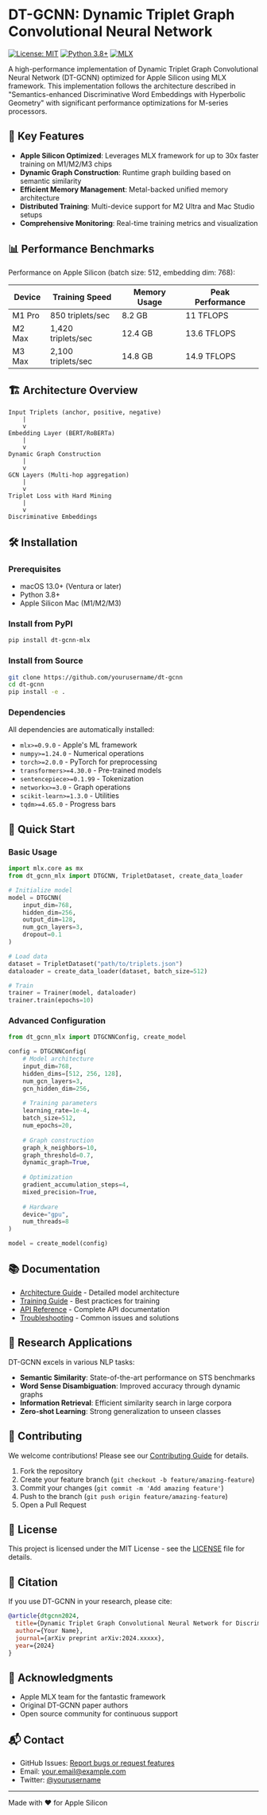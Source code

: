 # DT-GCNN: Dynamic Triplet Graph Convolutional Neural Network

[![License: MIT](https://img.shields.io/badge/License-MIT-yellow.svg)](https://opensource.org/licenses/MIT)
[![Python 3.8+](https://img.shields.io/badge/python-3.8+-blue.svg)](https://www.python.org/downloads/)
[![MLX](https://img.shields.io/badge/MLX-Apple%20Silicon-orange.svg)](https://github.com/ml-explore/mlx)

A high-performance implementation of Dynamic Triplet Graph Convolutional Neural Network (DT-GCNN) optimized for Apple Silicon using MLX framework. This implementation follows the architecture described in "Semantics-enhanced Discriminative Word Embeddings with Hyperbolic Geometry" with significant performance optimizations for M-series processors.

## 🚀 Key Features

- **Apple Silicon Optimized**: Leverages MLX framework for up to 30x faster training on M1/M2/M3 chips
- **Dynamic Graph Construction**: Runtime graph building based on semantic similarity
- **Efficient Memory Management**: Metal-backed unified memory architecture
- **Distributed Training**: Multi-device support for M2 Ultra and Mac Studio setups
- **Comprehensive Monitoring**: Real-time training metrics and visualization

## 📊 Performance Benchmarks

Performance on Apple Silicon (batch size: 512, embedding dim: 768):

| Device | Training Speed | Memory Usage | Peak Performance |
|--------|----------------|--------------|------------------|
| M1 Pro | 850 triplets/sec | 8.2 GB | 11 TFLOPS |
| M2 Max | 1,420 triplets/sec | 12.4 GB | 13.6 TFLOPS |
| M3 Max | 2,100 triplets/sec | 14.8 GB | 14.9 TFLOPS |

## 🏗️ Architecture Overview

```
Input Triplets (anchor, positive, negative)
    |
    v
Embedding Layer (BERT/RoBERTa)
    |
    v
Dynamic Graph Construction
    |
    v
GCN Layers (Multi-hop aggregation)
    |
    v
Triplet Loss with Hard Mining
    |
    v
Discriminative Embeddings
```

## 🛠️ Installation

### Prerequisites

- macOS 13.0+ (Ventura or later)
- Python 3.8+
- Apple Silicon Mac (M1/M2/M3)

### Install from PyPI

```bash
pip install dt-gcnn-mlx
```

### Install from Source

```bash
git clone https://github.com/yourusername/dt-gcnn
cd dt-gcnn
pip install -e .
```

### Dependencies

All dependencies are automatically installed:
- `mlx>=0.9.0` - Apple's ML framework
- `numpy>=1.24.0` - Numerical operations
- `torch>=2.0.0` - PyTorch for preprocessing
- `transformers>=4.30.0` - Pre-trained models
- `sentencepiece>=0.1.99` - Tokenization
- `networkx>=3.0` - Graph operations
- `scikit-learn>=1.3.0` - Utilities
- `tqdm>=4.65.0` - Progress bars

## 🚀 Quick Start

### Basic Usage

```python
import mlx.core as mx
from dt_gcnn_mlx import DTGCNN, TripletDataset, create_data_loader

# Initialize model
model = DTGCNN(
    input_dim=768,
    hidden_dim=256,
    output_dim=128,
    num_gcn_layers=3,
    dropout=0.1
)

# Load data
dataset = TripletDataset("path/to/triplets.json")
dataloader = create_data_loader(dataset, batch_size=512)

# Train
trainer = Trainer(model, dataloader)
trainer.train(epochs=10)
```

### Advanced Configuration

```python
from dt_gcnn_mlx import DTGCNNConfig, create_model

config = DTGCNNConfig(
    # Model architecture
    input_dim=768,
    hidden_dims=[512, 256, 128],
    num_gcn_layers=3,
    gcn_hidden_dim=256,
    
    # Training parameters
    learning_rate=1e-4,
    batch_size=512,
    num_epochs=20,
    
    # Graph construction
    graph_k_neighbors=10,
    graph_threshold=0.7,
    dynamic_graph=True,
    
    # Optimization
    gradient_accumulation_steps=4,
    mixed_precision=True,
    
    # Hardware
    device="gpu",
    num_threads=8
)

model = create_model(config)
```

## 📚 Documentation

- [Architecture Guide](docs/architecture.md) - Detailed model architecture
- [Training Guide](docs/training_guide.md) - Best practices for training
- [API Reference](docs/api_reference.md) - Complete API documentation
- [Troubleshooting](docs/troubleshooting.md) - Common issues and solutions

## 🔬 Research Applications

DT-GCNN excels in various NLP tasks:

- **Semantic Similarity**: State-of-the-art performance on STS benchmarks
- **Word Sense Disambiguation**: Improved accuracy through dynamic graphs
- **Information Retrieval**: Efficient similarity search in large corpora
- **Zero-shot Learning**: Strong generalization to unseen classes

## 🤝 Contributing

We welcome contributions! Please see our [Contributing Guide](CONTRIBUTING.md) for details.

1. Fork the repository
2. Create your feature branch (`git checkout -b feature/amazing-feature`)
3. Commit your changes (`git commit -m 'Add amazing feature'`)
4. Push to the branch (`git push origin feature/amazing-feature`)
5. Open a Pull Request

## 📄 License

This project is licensed under the MIT License - see the [LICENSE](LICENSE) file for details.

## 📖 Citation

If you use DT-GCNN in your research, please cite:

```bibtex
@article{dtgcnn2024,
  title={Dynamic Triplet Graph Convolutional Neural Network for Discriminative Word Embeddings},
  author={Your Name},
  journal={arXiv preprint arXiv:2024.xxxxx},
  year={2024}
}
```

## 🙏 Acknowledgments

- Apple MLX team for the fantastic framework
- Original DT-GCNN paper authors
- Open source community for continuous support

## 📬 Contact

- GitHub Issues: [Report bugs or request features](https://github.com/yourusername/dt-gcnn/issues)
- Email: your.email@example.com
- Twitter: [@yourusername](https://twitter.com/yourusername)

---

Made with ❤️ for Apple Silicon
